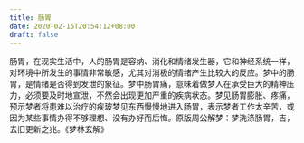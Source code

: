 ```yaml
---
title: 肠胃
date: 2020-02-15T20:54:12+08:00
draft: false
---
```


肠胃，在现实生活中，人的肠胃是容纳、消化和情绪发生器，它和神经系统一样，对环境中所发生的事情非常敏感，尤其对消极的情绪产生比较大的反应。梦中的肠胃，是情绪是否得到发泄的象征。梦中肠胃痛，意味着做梦人在承受巨大的精神压力，必须要及时地宣泄，不然会出现更加严重的疾病状态。梦见肠胃膨胀、疼痛，预示梦者将患难以治疗的疾玻梦见东西慢慢地进入肠胃，表示梦者工作太辛苦，或因为某些事情办得不够理想、没有办好而后悔。原版周公解梦：梦洗涤肠胃，吉，去旧更新之兆。《梦林玄解》